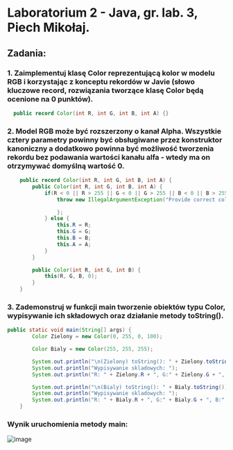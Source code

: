 # Laboratorium 2 - Java, gr. lab. 3, Piech Mikołaj.

## Zadania:
### 1. Zaimplementuj klasę Color reprezentującą kolor w modelu RGB i korzystając z konceptu rekordów w Javie (słowo kluczowe record, rozwiązania tworzące klasę Color będą ocenione na 0 punktów).

```java
  public record Color(int R, int G, int B, int A) {}
```

### 2. Model RGB może być rozszerzony o kanał Alpha. Wszystkie cztery parametry powinny być obsługiwane przez konstruktor kanoniczny a dodatkowo powinna być możliwość tworzenia rekordu bez podawania wartości kanału alfa - wtedy ma on otrzymywać domyślną wartość 0.

```java
    public record Color(int R, int G, int B, int A) {
        public Color(int R, int G, int B, int A) {
            if(R < 0 || R > 255 || G < 0 || G > 255 || B < 0 || B > 255 || A < 0 || A > 100) {
                throw new IllegalArgumentException("Provide correct color (0-255) and alpha (0-100) values.") {

                };
            } else {
                this.R = R;
                this.G = G;
                this.B = B;
                this.A = A;
            }
        }

        public Color(int R, int G, int B) {
            this(R, G, B, 0);
        }
    }
```

### 3. Zademonstruj w funkcji main tworzenie obiektów typu Color, wypisywanie ich składowych oraz działanie metody toString().

```java
public static void main(String[] args) {
        Color Zielony = new Color(0, 255, 0, 100);

        Color Bialy = new Color(255, 255, 255);

        System.out.println("\n(Zielony) toString(): " + Zielony.toString());
        System.out.println("Wypisywanie skladowych: ");
        System.out.println("R: " + Zielony.R + ", G:" + Zielony.G + ", B:" + Zielony.B + ", A:" + Zielony.A);

        System.out.println("\n(Bialy) toString(): " + Bialy.toString());
        System.out.println("Wypisywanie skladowych: ");
        System.out.println("R: " + Bialy.R + ", G:" + Bialy.G + ", B:" + Bialy.B + ", A:" + Bialy.A);
    }
```

### Wynik uruchomienia metody main:

![image](https://github.com/user-attachments/assets/90ae085f-b63b-4498-b69c-9aa3bb0a0743)
